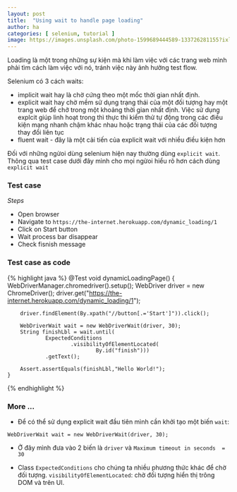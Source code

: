 ```yaml
---
layout: post
title:  "Using wait to handle page loading"
author: ha
categories: [ selenium, tutorial ]
image: https://images.unsplash.com/photo-1599689444589-133726281155?ixlib=rb-1.2.1&ixid=eyJhcHBfaWQiOjEyMDd9&auto=format&fit=crop&w=2250&q=80
---
```

Loading là một trong những sự kiện mà khi làm việc với các trang web mình phải tìm cách làm việc với nó, tránh việc này ảnh hưởng test flow.

Selenium có 3 cách waits:
- implicit wait hay là chờ cứng theo một mốc thời gian nhất định.
- explicit wait hay chờ mềm sử dụng trạng thái của một đối tượng hay một trang web để chở trong một khoảng thời gian nhất định. Việc sử dụng explcit giúp linh hoạt trong thì thực thi kiểm thử tự động trong các điều kiện mạng nhanh chậm khác nhau hoặc trạng thái của các đối tượng thay đổi liên tục
- fluent wait - đây là một cải tiến của explicit wait với nhiều điều kiện hơn

Đối với những ngừoi dùng selenium hiện nay thường dùng `explicit wait`. Thông qua test case dưới đây mình cho mọi ngừoi hiểu rõ hơn cách dùng `explicit wait`

### Test case
*Steps*
- Open browser
- Navigate to `https://the-internet.herokuapp.com/dynamic_loading/1`
- Click on Start button
- Wait process bar disappear
- Check fisnish message

### Test case as code

{% highlight java %}
@Test
    void dynamicLoadingPage() {
        WebDriverManager.chromedriver().setup();
        WebDriver driver = new ChromeDriver();
        driver.get("https://the-internet.herokuapp.com/dynamic_loading/1");

        driver.findElement(By.xpath("//button[.='Start']")).click();

        WebDriverWait wait = new WebDriverWait(driver, 30);
        String finishLbl = wait.until(
                ExpectedConditions
                        .visibilityOfElementLocated(
                                By.id("finish")))
                .getText();

        Assert.assertEquals(finishLbl,"Hello World!");
    }
{% endhighlight %}

### More ...
- Để có thể sử dụng explicit wait đầu tiên mình cần khởi tạo một biến `wait`:
```
WebDriverWait wait = new WebDriverWait(driver, 30);
```
- Ở đây mình đưa vào 2 biến là `driver` và `Maximum timeout in seconds  = 30`

- Class ```ExpectedConditions``` cho chúng ta nhiều phương thức khác để chờ đối tượng.
`visibilityOfElementLocated`: chờ đối tượng hiển thị trông DOM và trên UI.